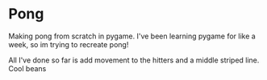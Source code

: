 # Pong
Making pong from scratch in pygame. I've been learning pygame for like a week, so im trying to recreate pong!

All I've done so far is add movement to the hitters and a middle striped line. Cool beans
